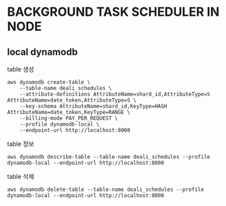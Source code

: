 BACKGROUND TASK SCHEDULER IN NODE
=================================

local dynamodb
--------------

table 생성
```
aws dynamodb create-table \
    --table-name deali_schedules \
    --attribute-definitions AttributeName=shard_id,AttributeType=S AttributeName=date_token,AttributeType=S \
    --key-schema AttributeName=shard_id,KeyType=HASH AttributeName=date_token,KeyType=RANGE \
    --billing-mode PAY_PER_REQUEST \
    --profile dynamodb-local \
    --endpoint-url http://localhost:8000
```

table 정보
```
aws dynamodb describe-table --table-name deali_schedules --profile dynamodb-local --endpoint-url http://localhost:8000
```

table 삭제
```
aws dynamodb delete-table --table-name deali_schedules --profile dynamodb-local --endpoint-url http://localhost:8000
```


